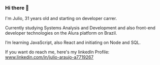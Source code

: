 ### Hi there 👋

I'm Julio, 31 years old and starting on developer carrer. 

Currently studying Systems Analysis and Development and also front-end developer technologies on the Alura platform on Brazil.

I’m learning JavaScript, also React and initiating on Node and SQL.

If you want do reach me, here's my linkedIn Profile: www.linkedin.com/in/julio-araujo-a7719267


<!--
**JulioAraujo00/JulioAraujo00** is a ✨ _special_ ✨ repository because its `README.md` (this file) appears on your GitHub profile.

Here are some ideas to get you started:

- 🔭 I’m currently working on ...
- 🌱 I’m currently learning ...
- 👯 I’m looking to collaborate on ...
- 🤔 I’m looking for help with ...
- 💬 Ask me about ...
- 📫 How to reach me: ...
- 😄 Pronouns: ...
- ⚡ Fun fact: ...
-->

